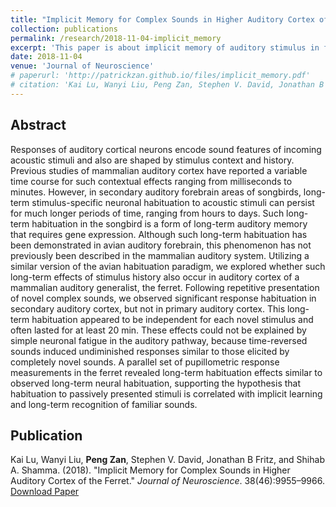 ```yaml
---
title: "Implicit Memory for Complex Sounds in Higher Auditory Cortex of the Ferret"
collection: publications
permalink: /research/2018-11-04-implicit_memory
excerpt: 'This paper is about implicit memory of auditory stimulus in ferret auditory cortex.'
date: 2018-11-04
venue: 'Journal of Neuroscience'
# paperurl: 'http://patrickzan.github.io/files/implicit_memory.pdf'
# citation: 'Kai Lu, Wanyi Liu, Peng Zan, Stephen V. David, Jonathan B Fritz, and Shihab A. Shamma. (2018). &quot;Implicit Memory for Complex Sounds in Higher Auditory Cortex of the Ferret.&quot; <i>Journal of Neuroscience</i>. 38(46):9955–9966.'
---
```


Abstract
------
Responses of auditory cortical neurons encode sound features of incoming acoustic stimuli and also are shaped by stimulus context and history. Previous studies of mammalian auditory cortex have reported a variable time course for such contextual effects ranging from milliseconds to minutes. However, in secondary auditory forebrain areas of songbirds, long-term stimulus-specific neuronal habituation to acoustic stimuli can persist for much longer periods of time, ranging from hours to days. Such long-term habituation in the songbird is a form of long-term auditory memory that requires gene expression. Although such long-term habituation has been demonstrated in avian auditory forebrain, this phenomenon has not previously been described in the mammalian auditory system. Utilizing a similar version of the avian habituation paradigm, we explored whether such long-term effects of stimulus history also occur in auditory cortex of a mammalian auditory generalist, the ferret. Following repetitive presentation of novel complex sounds, we observed significant response habituation in secondary auditory cortex, but not in primary auditory cortex. This long-term habituation appeared to be independent for each novel stimulus and often lasted for at least 20 min. These effects could not be explained by simple neuronal fatigue in the auditory pathway, because time-reversed sounds induced undiminished responses similar to those elicited by completely novel sounds. A parallel set of pupillometric response measurements in the ferret revealed long-term habituation effects similar to observed long-term neural habituation, supporting the hypothesis that habituation to passively presented stimuli is correlated with implicit learning and long-term recognition of familiar sounds.

Publication
------
Kai Lu, Wanyi Liu, **Peng Zan**, Stephen V. David, Jonathan B Fritz, and Shihab A. Shamma. (2018). &quot;Implicit Memory for Complex Sounds in Higher Auditory Cortex of the Ferret.&quot; <i>Journal of Neuroscience</i>. 38(46):9955–9966. [Download Paper](http://patrickzan.github.io/files/implicit_memory.pdf)
